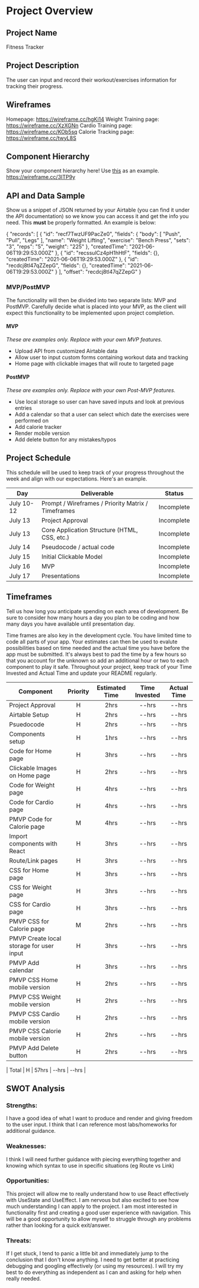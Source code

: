 # Project Overview

## Project Name

Fitness Tracker

## Project Description

The user can input and record their workout/exercises information for tracking their progress.

## Wireframes

Homepage: https://wireframe.cc/hgKi14
Weight Training page: https://wireframe.cc/XzXGNn
Cardio Training page: https://wireframe.cc/KOb5sq
Calorie Tracking page: https://wireframe.cc/twyL8S

## Component Hierarchy

Show your component hierarchy here! Use [this](https://cms-assets.tutsplus.com/uploads/users/1795/posts/30352/image/GettingStartedWithReduxTutorial-React-Component-Structure.png) as an example.
https://wireframe.cc/3ITP9y

## API and Data Sample

Show us a snippet of JSON returned by your Airtable (you can find it under the API documentation) so we know you can access it and get the info you need. This **must** be properly formatted. An example is below:

{
"records": [
{
"id": "recf7TwzUF9PacZe0",
"fields": {
"body": [
"Push",
"Pull",
"Legs"
],
"name": "Weight Lifting",
"exercise": "Bench Press",
"sets": "3",
"reps": "5",
"weight": "225"
},
"createdTime": "2021-06-06T19:29:53.000Z"
},
{
"id": "recssulCz4pH1hHtF",
"fields": {},
"createdTime": "2021-06-06T19:29:53.000Z"
},
{
"id": "recdcj8tl47qZZepG",
"fields": {},
"createdTime": "2021-06-06T19:29:53.000Z"
}
],
"offset": "recdcj8tl47qZZepG"
}

### MVP/PostMVP

The functionality will then be divided into two separate lists: MVP and PostMVP. Carefully decide what is placed into your MVP, as the client will expect this functionality to be implemented upon project completion.

#### MVP

_These are examples only. Replace with your own MVP features._

- Upload API from customized Airtable data
- Allow user to input custom forms containing workout data and tracking
- Home page with clickable images that will route to targeted page

#### PostMVP

_These are examples only. Replace with your own Post-MVP features._

- Use local storage so user can have saved inputs and look at previous entries
- Add a calendar so that a user can select which date the exercises were performed on
- Add calorie tracker
- Render mobile version
- Add delete button for any mistakes/typos

## Project Schedule

This schedule will be used to keep track of your progress throughout the week and align with our expectations. Here's an example.

| Day        | Deliverable                                        | Status     |
| ---------- | -------------------------------------------------- | ---------- |
| July 10-12 | Prompt / Wireframes / Priority Matrix / Timeframes | Incomplete |
| July 13    | Project Approval                                   | Incomplete |
| July 13    | Core Application Structure (HTML, CSS, etc.)       | Incomplete |
| July 14    | Pseudocode / actual code                           | Incomplete |
| July 15    | Initial Clickable Model                            | Incomplete |
| July 16    | MVP                                                | Incomplete |
| July 17    | Presentations                                      | Incomplete |

## Timeframes

Tell us how long you anticipate spending on each area of development. Be sure to consider how many hours a day you plan to be coding and how many days you have available until presentation day.

Time frames are also key in the development cycle. You have limited time to code all parts of your app. Your estimates can then be used to evalute possibilities based on time needed and the actual time you have before the app must be submitted. It's always best to pad the time by a few hours so that you account for the unknown so add an additional hour or two to each component to play it safe. Throughout your project, keep track of your Time Invested and Actual Time and update your README regularly.

| Component                                | Priority | Estimated Time | Time Invested | Actual Time |
| ---------------------------------------- | :------: | :------------: | :-----------: | :---------: |
| Project Approval                         |    H     |      2hrs      |     --hrs     |    --hrs    |
| Airtable Setup                           |    H     |      2hrs      |     --hrs     |    --hrs    |
| Psuedocode                               |    H     |      2hrs      |     --hrs     |    --hrs    |
| Components setup                         |    H     |      1hrs      |     --hrs     |    --hrs    |
| Code for Home page                       |    H     |      3hrs      |     --hrs     |    --hrs    |
| Clickable Images on Home page            |    H     |      2hrs      |     --hrs     |    --hrs    |
| Code for Weight page                     |    H     |      4hrs      |     --hrs     |    --hrs    |
| Code for Cardio page                     |    H     |      4hrs      |     --hrs     |    --hrs    |
| PMVP Code for Calorie page               |    M     |      4hrs      |     --hrs     |    --hrs    |
| Import components with React             |    H     |      3hrs      |     --hrs     |    --hrs    |
| Route/Link pages                         |    H     |      3hrs      |     --hrs     |    --hrs    |
| CSS for Home page                        |    H     |      3hrs      |     --hrs     |    --hrs    |
| CSS for Weight page                      |    H     |      3hrs      |     --hrs     |    --hrs    |
| CSS for Cardio page                      |    H     |      3hrs      |     --hrs     |    --hrs    |
| PMVP CSS for Calorie page                |    M     |      2hrs      |     --hrs     |    --hrs    |
| PMVP Create local storage for user input |    H     |      3hrs      |     --hrs     |    --hrs    |
| PMVP Add calendar                        |    H     |      3hrs      |     --hrs     |    --hrs    |
| PMVP CSS Home mobile version             |    H     |      2hrs      |     --hrs     |    --hrs    |
| PMVP CSS Weight mobile version           |    H     |      2hrs      |     --hrs     |    --hrs    |
| PMVP CSS Cardio mobile version           |    H     |      2hrs      |     --hrs     |    --hrs    |
| PMVP CSS Calorie mobile version          |    H     |      2hrs      |     --hrs     |    --hrs    |
| PMVP Add Delete button                   |    H     |      2hrs      |     --hrs     |    --hrs    |

| Total | H | 57hrs | --hrs | --hrs |

## SWOT Analysis

### Strengths:

I have a good idea of what I want to produce and render and giving freedom to the user input. I think that I can reference most labs/homeworks for additional guidance.

### Weaknesses:

I think I will need further guidance with piecing everything together and knowing which syntax to use in specific situations (eg Route vs Link)

### Opportunities:

This project will allow me to really understand how to use React effectively with UseState and UseEffect. I am nervous but also excited to see how much understanding I can apply to the project. I am most interested in functionality first and creating a good user experience with navigation. This will be a good opportunity to allow myself to struggle through any problems rather than looking for a quick exit/answer.

### Threats:

If I get stuck, I tend to panic a little bit and immediately jump to the conclusion that I don't know anything. I need to get better at practicing debugging and googling effectively (or using my resources). I will try my best to do everything as independent as I can and asking for help when really needed.
